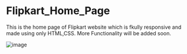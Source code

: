 # Flipkart_Home_Page
This is the home page of Flipkart website which is fkully responsive and made using only HTML,CSS.
More Functionality will be added soon.

![image](https://user-images.githubusercontent.com/82868832/120920937-edd30100-c6de-11eb-93ed-6e9f6208e4db.png)
